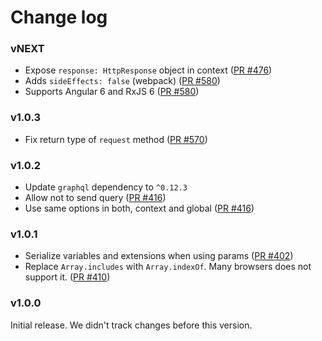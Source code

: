 # Change log

### vNEXT

* Expose `response: HttpResponse` object in context ([PR #476](https://github.com/apollographql/apollo-angular/pull/476))
* Adds `sideEffects: false` (webpack) ([PR #580](https://github.com/apollographql/apollo-angular/pull/580))
* Supports Angular 6 and RxJS 6 ([PR #580](https://github.com/apollographql/apollo-angular/pull/580))

### v1.0.3

* Fix return type of `request` method ([PR #570](https://github.com/apollographql/apollo-angular/pull/570))

### v1.0.2

* Update `graphql` dependency to `^0.12.3`
* Allow not to send query
  ([PR #416](https://github.com/apollographql/apollo-angular/pull/416))
* Use same options in both, context and global
  ([PR #416](https://github.com/apollographql/apollo-angular/pull/416))

### v1.0.1

* Serialize variables and extensions when using params
  ([PR #402](https://github.com/apollographql/apollo-angular/pull/402))
* Replace `Array.includes` with `Array.indexOf`. Many browsers does not support
  it. ([PR #410](https://github.com/apollographql/apollo-angular/pull/410))

### v1.0.0

Initial release. We didn't track changes before this version.
